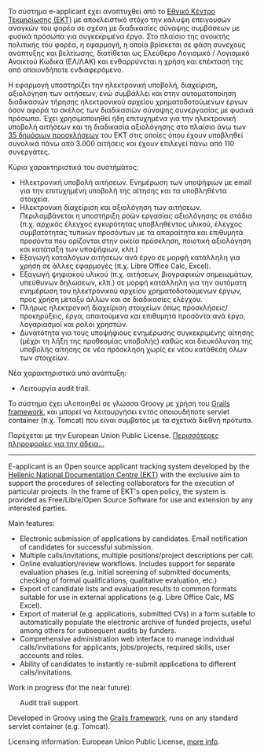 Το σύστημα e-applicant έχει αναπτυχθεί από το <a href="http://www.ekt.gr">Εθνικό Κέντρο Τεκμηρίωσης (ΕΚΤ)</a> με αποκλειστικό στόχο την κάλυψη επειγουσών αναγκών του φορέα σε σχέση με διαδικασίες σύναψης συμβάσεων με φυσικά πρόσωπα για συγκεκριμένα έργα. Στο πλαίσιο της ανοικτής πολιτικής του φορέα, η εφαρμογή, η οποία βρίσκεται σε φάση συνεχούς ανάπτυξης και βελτίωσης, διατίθεται ως Ελεύθερο Λογισμικό / Λογισμικό Ανοικτού Κώδικα (ΕΛ/ΛΑΚ) και ενθαρρύνεται η χρήση και επέκτασή της από οποιονδήποτε ενδιαφερόμενο.

Η εφαρμογή υποστηρίζει την ηλεκτρονική υποβολή, διαχείριση, αξιολόγηση των αιτήσεων, ενώ συμβάλλει και στην αυτοματοποίηση διαδικασιών τήρησης ηλεκτρονικού αρχείου χρηματοδοτούμενων έργων όσον αφορά το σκέλος των διαδικασιών σύναψης συνεργασίας με φυσικά πρόσωπα. Έχει χρησιμοποιηθεί ήδη επιτυχημένα για την ηλεκτρονική υποβολή αιτήσεων και τη διαδικασία αξιολόγησης στο πλαίσιο άνω των <a href="http://www.ekt.gr/news/tenders/">35 δημόσιων προσκλήσεων</a> του ΕΚΤ στις οποίες όπου έχουν υποβληθεί συνολικά πάνω από 3.000 αιτήσεις και έχουν επιλεγεί πάνω από 110 συνεργάτες.

Κύρια χαρακτηριστικά του συστήματος:

<ul>
<li>Ηλεκτρονική υποβολή αιτήσεων. Ενημέρωση των υποψήφιων με email για την επιτυχημένη υποβολή της αίτησης και τα υποβληθέντα στοιχεία.</li>
<li>Ηλεκτρονική διαχείριση και αξιολόγηση των αιτήσεων. Περιλαμβάνεται η υποστήριξη ροών εργασίας αξιολόγησης σε στάδια (π.χ. αρχικός έλεγχος εγκυρότητας υποβληθέντος υλικού, έλεγχος συμβατότητας τυπικών προσόντων με τα απαραίτητα και επιθυμητά προσόντα που ορίζονται στην οικεία πρόσκληση, ποιοτική αξιολόγηση και κατάταξη των υποψήφιων, κλπ.)</li>
<li>Εξαγωγή καταλόγων αιτήσεων ανά έργο σε μορφή κατάλληλη για χρήση σε άλλες εφαρμογές (π.χ. Libre Office Calc, Excel).</li>
<li>Εξαγωγή ψηφιακού υλικού (π.χ. αιτήσεων, βιογραφικών σημειωμάτων, υπεύθυνων δηλώσεων, κλπ.) σε μορφή κατάλληλη για την αυτόματη ενημέρωση του ηλεκτρονικού αρχείου χρηματοδοτούμενων έργων, προς χρήση μεταξύ άλλων και σε διαδικασίες ελέγχου.</li>
<li>Πλήρως ηλεκτρονική διαχείριση στοιχείων όπως προσκλήσεις/προκηρύξεις, έργα, απαιτούμενα και επιθυμητά προσόντα ανά έργο, λογαριασμοί και ρόλοι χρηστών.</li>
<li>Δυνατότητα για τους υποψήφιους ενημέρωσης συγκεκριμένης αίτησης (μέχρι τη λήξη της προθεσμίας υποβολής) καθώς και διευκόλυνση της υποβολής αίτησης σε νέα πρόσκληση χωρίς εκ νέου κατάθεση όλων των στοιχείων.</li>
</ul>
Νέα χαρακτηριστικά υπό ανάπτυξη:
<ul>
<li>Λειτουργία audit trail.</li>
</ul>
Το σύστημα έχει υλοποιηθεί σε γλώσσα Groovy με χρήση του <a href="http://www.grails.org/">Grails framework</a>, και μπορεί να λειτουργήσει εντός οποιουδήποτε servlet container (π.χ. Tomcat) που είναι συμβατός με τα σχετικά διεθνή πρότυπα.

Παρέχεται με την European Union Public License. <a href="https://github.com/EKT/e-applicant/blob/master/docs/LICENSE.txt">Περισσότερες πληροφορίες για την άδεια...</a>
<hr>
E-applicant is an Open source applicant tracking system developed by the <a href="http://www.ekt.gr">Hellenic National Documentation Centre (EKT)</a> with the exclusive aim to support the procedures of selecting collaborators for the execution of particular projects. In the frame of EKT's open policy, the system is provided as Free/Libre/Open Source Software for use and extension by any interested parties.

Main features:
<ul>
<li>Electronic submission of applications by candidates. Email notification of candidates for successful submission.</li>
<li>Multiple calls/invitations, multiple positions/project descriptions per call.</li>
<li>Online evaluation/review workflows. Includes support for separate evaluation phases (e.g. initial screening of submitted documents, checking of formal qualifications, qualitative evaluation, etc.)</li>
<li>Export of candidate lists and evaluation results to common formats suitable for use in external applications (e.g. Libre Office Calc, MS Excel).</li>
<li>Export of material (e.g. applications, submitted CVs) in a form suitable to automatically populate the electronic archive of funded projects, useful among others for subsequent audits by funders.</li>
<li>Comprehensive administration web interface to manage individual calls/invitations for applicants, jobs/projects, required skills, user accounts and roles.</li>
<li>Ability of candidates to instantly re-submit applications to different calls/invitations.</li>
</ul>
Work in progress (for the near future):
<ul>
</li>Audit trail support.</li>
</ul>
Developed in Groovy using the <a href="http://www.grails.org/">Grails framework</a>, runs on any standard servlet container (e.g. Tomcat).

Licensing information: European Union Public License, <a href="https://github.com/EKT/e-applicant/blob/master/docs/LICENSE.txt">more info</a>.

